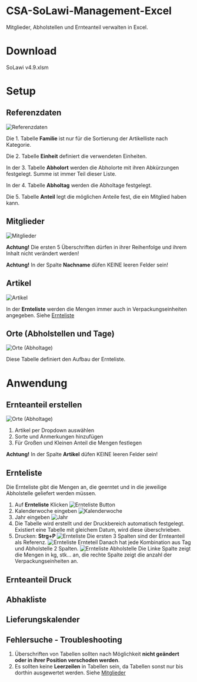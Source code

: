 # CSA-SoLawi-Management-Excel
Mitglieder, Abholstellen und Ernteanteil verwalten in Excel.

# Download
SoLawi v4.9.xlsm

# Setup
## Referenzdaten
![Referenzdaten](/Screenshots/Referenzdaten.PNG)

Die 1. Tabelle **Familie** ist nur für die Sortierung der Artikelliste nach Kategorie.

Die 2. Tabelle **Einheit** definiert die verwendeten Einheiten.

In der 3. Tabelle **Abholort** werden die Abholorte mit ihren Abkürzungen festgelegt. Summe ist immer Teil dieser Liste.

In der 4. Tabelle **Abholtag** werden die Abholtage festgelegt.

Die 5. Tabelle **Anteil** legt die möglichen Anteile fest, die ein Mitglied haben kann.

## Mitglieder
![Mitglieder](/Screenshots/Mitglieder.PNG)

**Achtung!** Die ersten 5 Überschriften dürfen in ihrer Reihenfolge und ihrem Inhalt nicht verändert werden!

**Achtung!** In der Spalte **Nachname** düfen KEINE leeren Felder sein!

## Artikel
![Artikel](/Screenshots/Artikel.PNG)

In der **Ernteliste** werden die Mengen immer auch in Verpackungseinheiten angegeben. Siehe [Ernteliste](/README.md#ernteliste)
## Orte (Abholstellen und Tage)
![Orte (Abholtage)](/Screenshots/Orte%20(Abholtage).PNG)

Diese Tabelle definiert den Aufbau der Ernteliste.
# Anwendung
## Ernteanteil erstellen
![Orte (Abholtage)](/Screenshots/Ernteanteil.PNG)

1. Artikel per Dropdown auswählen
2. Sorte und Anmerkungen hinzufügen
3. Für Großen und Kleinen Anteil die Mengen festlegen

**Achtung!** In der Spalte **Artikel** düfen KEINE leeren Felder sein!
## Ernteliste
Die Ernteliste gibt die Mengen an, die geerntet und in die jeweilige Abholstelle geliefert werden müssen.

1. Auf **Ernteliste** Klicken
![Ernteliste Button](/Screenshots/Ernteliste%20Button.PNG)
2. Kalenderwoche eingeben
![Kalenderwoche](/Screenshots/KW.PNG)
3. Jahr eingeben
![Jahr](/Screenshots/Jahr.PNG)
4. Die Tabelle wird erstellt und der Druckbereich automatisch festgelegt. Existiert eine Tabelle mit gleichem Datum, wird diese überschrieben. 
5. Drucken: **Strg+P**
![Ernteliste](/Screenshots/Ernteliste.PNG)
Die ersten 3 Spalten sind der Ernteanteil als Referenz.
![Ernteliste Ernteteil](/Screenshots/Ernteliste%20Ernteteil.PNG)
Danach hat jede Kombination aus Tag und Abholstelle 2 Spalten. 
![Ernteliste Abholstelle](/Screenshots/Ernteliste%20Abholstelle.PNG)
Die Linke Spalte zeigt die Mengen in kg, stk... an, die rechte Spalte zeigt die anzahl der Verpackungseinheiten an.
## Ernteanteil Druck
## Abhakliste
## Lieferungskalender
## Fehlersuche - Troubleshooting
1. Überschriften von Tabellen sollten nach Möglichkeit **nicht geändert oder in ihrer Position verschoden werden**.
2. Es sollten keine **Leerzeilen** in Tabellen sein, da Tabellen sonst nur bis dorthin ausgewertet werden. Siehe [Mitglieder](/README.md#mitglieder)

